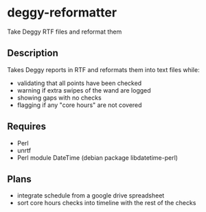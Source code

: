 deggy-reformatter
=================

Take Deggy RTF files and reformat them

Description
-----------

Takes Deggy reports in RTF and reformats them into text files while:

* validating that all points have been checked
* warning if extra swipes of the wand are logged
* showing gaps with no checks
* flagging if any "core hours" are not covered

Requires
--------

* Perl
* unrtf
* Perl module DateTime (debian package libdatetime-perl)

Plans
-----

* integrate schedule from a google drive spreadsheet
* sort core hours checks into timeline with the rest of the checks
